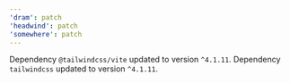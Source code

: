 ```yaml
---
'dram': patch
'headwind': patch
'somewhere': patch
---
```

Dependency `@tailwindcss/vite` updated to version `^4.1.11`. Dependency `tailwindcss` updated to version `^4.1.11`.
